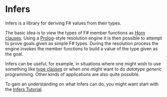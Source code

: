 # Infers

Infers is a library for deriving F# values from their types.

The basic idea is to view the types of F# member functions as
[Horn clauses](http://en.wikipedia.org/wiki/Horn_clause).  Using a
[Prolog](http://en.wikipedia.org/wiki/Prolog)-style resolution engine it is then
possible to attempt to prove goals given as simple F# types.  During the
resolution process the engine invokes the member functions to build a value of
the type given as the goal.

Infers can be useful, for example, in situations where one might wish to use
something like [type classes](http://en.wikipedia.org/wiki/Type_class) or when
one might want to do *datatype generic* programming.  Other kinds of
applications are also quite possible.

To gain an understanding on what Infers can do, you might want start with the
[Infers Tutorial](Docs/Tutorial.md).
